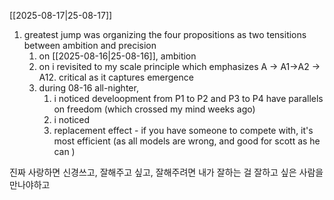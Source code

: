 [[2025-08-17|25-08-17]]

1. greatest jump was organizing the four propositions as two tensitions between ambition and precision
	1. on [[2025-08-16|25-08-16]], ambition 
	2. on i revisited to my scale principle which emphasizes A -> A1->A2 -> A12. critical as it captures emergence
	3. during 08-16 all-nighter,  
		1. i noticed develoopment from P1 to P2 and P3 to P4 have parallels on freedom (which crossed my mind weeks ago)
		2. i noticed 
		3. replacement effect - if you have someone to compete with, it's most efficient (as all models are wrong, and good for scott as he can )


진짜 사랑하면 신경쓰고, 잘해주고 싶고, 잘해주려면 내가 잘하는 걸 잘하고 싶은 사람을 만나야하고